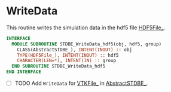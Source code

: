 # WriteData

This routine writes the simulation data in the hdf5 file [HDF5File_](../HDF5File/HDF5File_.md).

```fortran
INTERFACE
  MODULE SUBROUTINE STDBE_WriteData_hdf5(obj, hdf5, group)
    CLASS(AbstractSTDBE_), INTENT(INOUT) :: obj
    TYPE(HDF5File_), INTENT(INOUT) :: hdf5
    CHARACTER(LEN=*), INTENT(IN) :: group
  END SUBROUTINE STDBE_WriteData_hdf5
END INTERFACE
```

- [ ] TODO Add `WriteData` for [VTKFile_](../VTKFile/VTKFile_.md) in [AbstractSTDBE_](AbstractSTDBE_.md).
